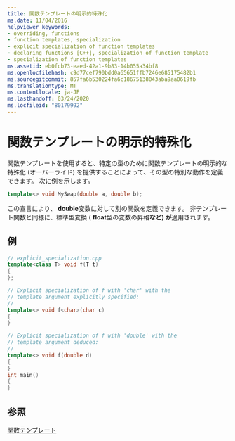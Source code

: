 ```yaml
---
title: 関数テンプレートの明示的特殊化
ms.date: 11/04/2016
helpviewer_keywords:
- overriding, functions
- function templates, specialization
- explicit specialization of function templates
- declaring functions [C++], specialization of function template
- specialization of function templates
ms.assetid: eb0fcb73-eaed-42a1-9b83-14b055a34bf8
ms.openlocfilehash: c9d77cef790bdd0a65651ffb7246e685175482b1
ms.sourcegitcommit: 857fa6b530224fa6c18675138043aba9aa0619fb
ms.translationtype: MT
ms.contentlocale: ja-JP
ms.lasthandoff: 03/24/2020
ms.locfileid: "80179992"
---
```

# <a name="explicit-specialization-of-function-templates"></a>関数テンプレートの明示的特殊化

関数テンプレートを使用すると、特定の型のために関数テンプレートの明示的な特殊化 (オーバーライド) を提供することによって、その型の特別な動作を定義できます。 次に例を示します。

```cpp
template<> void MySwap(double a, double b);
```

この宣言により、 **double**変数に対して別の関数を定義できます。 非テンプレート関数と同様に、標準型変換 ( **float**型の変数の昇格**など) が**適用されます。

## <a name="example"></a>例

```cpp
// explicit_specialization.cpp
template<class T> void f(T t)
{
};

// Explicit specialization of f with 'char' with the
// template argument explicitly specified:
//
template<> void f<char>(char c)
{
}

// Explicit specialization of f with 'double' with the
// template argument deduced:
//
template<> void f(double d)
{
}
int main()
{
}
```

## <a name="see-also"></a>参照

[関数テンプレート](../cpp/function-templates.md)
